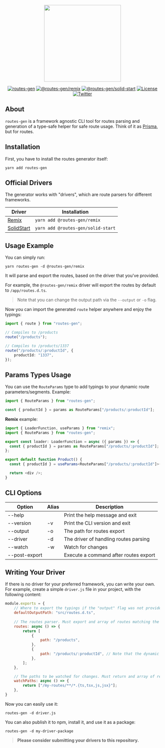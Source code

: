 <p align="center">
    <a href="https://github.com/sandulat/routes-gen" target="_blank">
        <img src="https://raw.githubusercontent.com/sandulat/routes-gen/main/assets/routes-gen.png" width="250px" />
    </a>
</p>
<p align="center">
<a href="https://www.npmjs.com/package/routes-gen"><img src="https://img.shields.io/npm/v/routes-gen?color=%236A3C8F&label=routes-gen" alt="routes-gen"></a>
<a href="https://www.npmjs.com/package/@routes-gen/remix"><img src="https://img.shields.io/npm/v/@routes-gen/remix?color=%236A3C8F&label=@routes-gen/remix" alt="@routes-gen/remix"></a>
<a href="https://www.npmjs.com/package/@routes-gen/solid-start"><img src="https://img.shields.io/npm/v/@routes-gen/solid-start?color=%236A3C8F&label=@routes-gen/solid-start" alt="@routes-gen/solid-start"></a>
<a href="https://github.com/sandulat/routes-gen/blob/main/LICENSE.md"><img src="https://img.shields.io/github/license/sandulat/routes-gen?color=%236A3C8F" alt="License"></a>
<a href="https://twitter.com/sandulat"><img src="https://img.shields.io/twitter/follow/sandulat?label=Twitter" alt="Twitter"></a>
</p>

## About

`routes-gen` is a framework agnostic CLI tool for routes parsing and generation of a type-safe helper for safe route usage. Think of it as [Prisma](https://github.com/prisma/prisma), but for routes.

## Installation

First, you have to install the routes generator itself:
```
yarn add routes-gen
```

## Official Drivers

The generator works with "drivers", which are route parsers for different frameworks.

| Driver                                               | Installation                       |
|------------------------------------------------------|------------------------------------|
| [Remix](https://github.com/remix-run/remix)          | `yarn add @routes-gen/remix`       |
| [SolidStart](https://github.com/solidjs/solid-start) | `yarn add @routes-gen/solid-start` |

## Usage Example

You can simply run:
```
yarn routes-gen -d @routes-gen/remix
```

It will parse and export the routes, based on the driver that you've provided.

For example, the `@routes-gen/remix` driver will export the routes by default to `/app/routes.d.ts`.

> Note that you can change the output path via the `--output` or `-o` flag.

Now you can import the generated `route` helper anywhere and enjoy the typings:
```ts
import { route } from "routes-gen";

// Compiles to /products
route("/products");

// Compiles to /products/1337
route("/products/:productId", {
    productId: "1337",
});
```

## Params Types Usage
You can use the `RouteParams` type to add typings to your dynamic route parameters/segments. Example:

```ts
import { RouteParams } from "routes-gen";

const { productId } = params as RouteParams["/products/:productId"];
```

**Remix** example:
```ts
import { LoaderFunction, useParams } from "remix";
import { RouteParams } from "routes-gen";

export const loader: LoaderFunction = async ({ params }) => {
  const { productId } = params as RouteParams["/products/:productId"];
};

export default function Product() {
  const { productId } = useParams<RouteParams["/products/:productId"]>();

  return <div />;
}
```

## CLI Options

| Option          | Alias | Description                           |
|-----------------|-------|---------------------------------------|
| --help          |       | Print the help message and exit       |
| --version       | -v    | Print the CLI version and exit        |
| --output        | -o    | The path for routes export            |
| --driver        | -d    | The driver of handling routes parsing |
| --watch         | -w    | Watch for changes                     |
| --post-export   |       | Execute a command after routes export |

## Writing Your Driver

If there is no driver for your preferred framework, you can write your own. For example, create a simple `driver.js` file in your project, with the following content:

```js
module.exports = {
    // Where to export the typings if the "output" flag was not provided.
    defaultOutputPath: "src/routes.d.ts",
    
    // The routes parser. Must export and array of routes matching the { path: string } interface.
    routes: async () => {
        return [
            {
                path: "/products",
            },
            {
                path: "/products/:productId", // Note that the dynamic segments must match the :myVar pattern.
            },
        ];
    },

    // The paths to be watched for changes. Must return and array of relative paths.
    watchPaths: async () => {
        return ["/my-routes/**/*.{ts,tsx,js,jsx}"];
    },
}
```

Now you can easily use it:

```
routes-gen -d driver.js
```

You can also publish it to npm, install it, and use it as a package:

```
routes-gen -d my-driver-package
```

> **Please consider submitting your drivers to this repository.**
